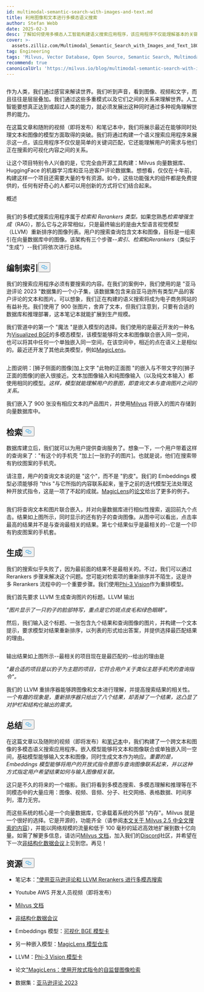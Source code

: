 ```yaml
---
id: multimodal-semantic-search-with-images-and-text.md
title: 利用图像和文本进行多模态语义搜索
author: Stefan Webb
date: 2025-02-3
desc: 了解如何使用多模态人工智能构建语义搜索应用程序，该应用程序不仅能理解基本的关键字匹配，还能理解文本与图像之间的关系。
cover: >-
  assets.zilliz.com/Multimodal_Semantic_Search_with_Images_and_Text_180d89d5aa.png
tag: Engineering
tags: 'Milvus, Vector Database, Open Source, Semantic Search, Multimodal AI'
recommend: true
canonicalUrl: 'https://milvus.io/blog/multimodal-semantic-search-with-images-and-text.md'
---
```

<p>
  <span class="img-wrapper">
    <img translate="no" src="https://assets.zilliz.com/Multimodal_Semantic_Search_with_Images_and_Text_180d89d5aa.png" alt="" class="doc-image" id="" />
    <span></span>
  </span>
</p>
<p>作为人类，我们通过感官来解读世界。我们听到声音，看到图像、视频和文字，而且往往是层层叠加。我们通过这些多重模式以及它们之间的关系来理解世界。人工智能要想真正达到或超过人类的能力，就必须发展出这种同时通过多种视角理解世界的能力。</p>
<p>在这篇文章和随附的视频（即将发布）和笔记本中，我们将展示最近在能够同时处理文本和图像的模型方面取得的突破。我们将通过构建一个语义搜索应用程序来展示这一点，该应用程序不仅仅是简单的关键词匹配，它还能理解用户的需求与他们正在搜索的可视化内容之间的关系。</p>
<p>让这个项目特别令人兴奋的是，它完全由开源工具构建：Milvus 向量数据库、HuggingFace 的机器学习库和亚马逊客户评论数据集。想想看，仅仅在十年前，构建这样一个项目还需要大量的专有资源。如今，这些功能强大的组件都是免费提供的，任何有好奇心的人都可以用创新的方式将它们结合起来。</p>
<custom-h1>概述</custom-h1><p>
  <span class="img-wrapper">
    <img translate="no" src="https://assets.zilliz.com/overview_97a124bc9a.jpg" alt="" class="doc-image" id="" />
    <span></span>
  </span>
</p>
<p>我们的多模式搜索应用程序属于<em>检索和 Rerankers 类型。</em>如果您熟悉<em>检索增强生成</em>（RAG），那么它与之非常相似，只是最终输出的是由大型语言视觉模型（LLVM）重新排序的图像列表。用户的搜索查询包含文本和图像，目标是一组索引在向量数据库中的图像。该架构有三个步骤--<em>索引</em>、<em>检索</em>和<em>Rerankers</em>（类似于 "生成"）--我们将依次进行总结。</p>
<h2 id="Indexing" class="common-anchor-header">编制索引<button data-href="#Indexing" class="anchor-icon" translate="no">
      <svg translate="no"
        aria-hidden="true"
        focusable="false"
        height="20"
        version="1.1"
        viewBox="0 0 16 16"
        width="16"
      >
        <path
          fill="#0092E4"
          fill-rule="evenodd"
          d="M4 9h1v1H4c-1.5 0-3-1.69-3-3.5S2.55 3 4 3h4c1.45 0 3 1.69 3 3.5 0 1.41-.91 2.72-2 3.25V8.59c.58-.45 1-1.27 1-2.09C10 5.22 8.98 4 8 4H4c-.98 0-2 1.22-2 2.5S3 9 4 9zm9-3h-1v1h1c1 0 2 1.22 2 2.5S13.98 12 13 12H9c-.98 0-2-1.22-2-2.5 0-.83.42-1.64 1-2.09V6.25c-1.09.53-2 1.84-2 3.25C6 11.31 7.55 13 9 13h4c1.45 0 3-1.69 3-3.5S14.5 6 13 6z"
        ></path>
      </svg>
    </button></h2><p>我们的搜索应用程序必须有要搜索的内容。在我们的案例中，我们使用的是 "亚马逊评论 2023 "数据集的一个小子集，该数据集包含来自亚马逊所有类型产品的客户评论的文本和图片。可以想象，我们正在构建的语义搜索将成为电子商务网站的有益补充。我们使用了 900 张图片，舍弃了文本，但我们注意到，只要有合适的数据库和推理部署，这本笔记本就能扩展到生产规模。</p>
<p>我们管道中的第一个 "魔法 "是嵌入模型的选择。我们使用的是最近开发的一种名为<a href="https://huggingface.co/BAAI/bge-visualized">Visualized BGE</a>的多模态模型，该模型能够将文本和图像联合嵌入同一空间，也可以将其中任何一个单独嵌入同一空间，在该空间中，相近的点在语义上是相似的。最近还开发了其他此类模型，例如<a href="https://github.com/google-deepmind/magiclens">MagicLens</a>。</p>
<p>
  <span class="img-wrapper">
    <img translate="no" src="https://assets.zilliz.com/indexing_1937241be5.jpg" alt="" class="doc-image" id="" />
    <span></span>
  </span>
</p>
<p>上图说明：[狮子侧面的图像]加上文字 "此物的正面图 "的嵌入与不带文字的[狮子正面的图像]的嵌入很接近。文本加图像输入和纯图像输入（以及纯文本输入）都使用相同的模型。<em>这样，模型就能理解用户的意图，即查询文本与查询图片之间的关系。</em></p>
<p>我们嵌入了 900 张没有相应文本的产品图片，并使用<a href="https://milvus.io/docs">Milvus</a> 将嵌入的图片存储到向量数据库中。</p>
<h2 id="Retrieval" class="common-anchor-header">检索<button data-href="#Retrieval" class="anchor-icon" translate="no">
      <svg translate="no"
        aria-hidden="true"
        focusable="false"
        height="20"
        version="1.1"
        viewBox="0 0 16 16"
        width="16"
      >
        <path
          fill="#0092E4"
          fill-rule="evenodd"
          d="M4 9h1v1H4c-1.5 0-3-1.69-3-3.5S2.55 3 4 3h4c1.45 0 3 1.69 3 3.5 0 1.41-.91 2.72-2 3.25V8.59c.58-.45 1-1.27 1-2.09C10 5.22 8.98 4 8 4H4c-.98 0-2 1.22-2 2.5S3 9 4 9zm9-3h-1v1h1c1 0 2 1.22 2 2.5S13.98 12 13 12H9c-.98 0-2-1.22-2-2.5 0-.83.42-1.64 1-2.09V6.25c-1.09.53-2 1.84-2 3.25C6 11.31 7.55 13 9 13h4c1.45 0 3-1.69 3-3.5S14.5 6 13 6z"
        ></path>
      </svg>
    </button></h2><p>数据库建立后，我们就可以为用户提供查询服务了。想象一下，一个用户带着这样的查询来了："有这个的手机壳 "加上[一张豹子的图片]。也就是说，他们在搜索带有豹纹图案的手机壳。</p>
<p>请注意，用户的查询文本说的是 "这个"，而不是 "豹皮"。我们的 Embeddings 模型必须能够将 "this "与它所指的内容联系起来，鉴于之前的迭代模型无法处理这种开放式指令，这是一项了不起的成就。<a href="https://arxiv.org/abs/2403.19651">MagicLens</a>的<a href="https://arxiv.org/abs/2403.19651">论文</a>给出了更多的例子。</p>
<p>
  <span class="img-wrapper">
    <img translate="no" src="https://assets.zilliz.com/Retrieval_ad64f48e49.png" alt="" class="doc-image" id="" />
    <span></span>
  </span>
</p>
<p>我们将查询文本和图片联合嵌入，并对向量数据库进行相似性搜索，返回前九个点击。结果如上图所示，同时显示的还有豹子的查询图像。从图中可以看出，点击率最高的结果并不是与查询最相关的结果。第七个结果似乎是最相关的--它是一个印有豹皮图案的手机套。</p>
<h2 id="Generation" class="common-anchor-header">生成<button data-href="#Generation" class="anchor-icon" translate="no">
      <svg translate="no"
        aria-hidden="true"
        focusable="false"
        height="20"
        version="1.1"
        viewBox="0 0 16 16"
        width="16"
      >
        <path
          fill="#0092E4"
          fill-rule="evenodd"
          d="M4 9h1v1H4c-1.5 0-3-1.69-3-3.5S2.55 3 4 3h4c1.45 0 3 1.69 3 3.5 0 1.41-.91 2.72-2 3.25V8.59c.58-.45 1-1.27 1-2.09C10 5.22 8.98 4 8 4H4c-.98 0-2 1.22-2 2.5S3 9 4 9zm9-3h-1v1h1c1 0 2 1.22 2 2.5S13.98 12 13 12H9c-.98 0-2-1.22-2-2.5 0-.83.42-1.64 1-2.09V6.25c-1.09.53-2 1.84-2 3.25C6 11.31 7.55 13 9 13h4c1.45 0 3-1.69 3-3.5S14.5 6 13 6z"
        ></path>
      </svg>
    </button></h2><p>我们的搜索似乎失败了，因为最前面的结果不是最相关的。不过，我们可以通过 Rerankers 步骤来解决这个问题。您可能对检索项的重新排序并不陌生，这是许多 Rerankers 流程中的一个重要步骤。我们使用<a href="https://huggingface.co/microsoft/Phi-3-vision-128k-instruct">Phi-3 Vision</a>作为重排模型。</p>
<p>我们首先要求 LLVM 生成查询图片的标题。LLVM 输出</p>
<p><em>"图片显示了一只豹子的脸部特写，重点是它的斑点皮毛和绿色眼睛"。</em></p>
<p>然后，我们输入这个标题、一张包含九个结果和查询图像的图片，并构建一个文本提示，要求模型对结果重新排序，以列表的形式给出答案，并提供选择最匹配结果的理由。</p>
<p>
  <span class="img-wrapper">
    <img translate="no" src="https://assets.zilliz.com/Generation_b016a6c26a.png" alt="" class="doc-image" id="" />
    <span></span>
  </span>
</p>
<p>输出结果如上图所示--最相关的项目现在是最匹配的--给出的理由是</p>
<p><em>"最合适的项目是以豹子为主题的项目，它符合用户关于类似主题手机壳的查询指令"。</em></p>
<p>我们的 LLVM 重排序器能够跨图像和文本进行理解，并提高搜索结果的相关性。<em>一个有趣的现象是，重新排序器只给出了八个结果，却丢掉了一个结果，这凸显了对护栏和结构化输出的需求。</em></p>
<h2 id="Summary" class="common-anchor-header">总结<button data-href="#Summary" class="anchor-icon" translate="no">
      <svg translate="no"
        aria-hidden="true"
        focusable="false"
        height="20"
        version="1.1"
        viewBox="0 0 16 16"
        width="16"
      >
        <path
          fill="#0092E4"
          fill-rule="evenodd"
          d="M4 9h1v1H4c-1.5 0-3-1.69-3-3.5S2.55 3 4 3h4c1.45 0 3 1.69 3 3.5 0 1.41-.91 2.72-2 3.25V8.59c.58-.45 1-1.27 1-2.09C10 5.22 8.98 4 8 4H4c-.98 0-2 1.22-2 2.5S3 9 4 9zm9-3h-1v1h1c1 0 2 1.22 2 2.5S13.98 12 13 12H9c-.98 0-2-1.22-2-2.5 0-.83.42-1.64 1-2.09V6.25c-1.09.53-2 1.84-2 3.25C6 11.31 7.55 13 9 13h4c1.45 0 3-1.69 3-3.5S14.5 6 13 6z"
        ></path>
      </svg>
    </button></h2><p>在这篇文章以及随附的视频（即将发布）和<a href="https://github.com/milvus-io/bootcamp/blob/master/bootcamp/tutorials/quickstart/multimodal_retrieval_amazon_reviews.ipynb">笔记本</a>中，我们构建了一个跨文本和图像的多模态语义搜索应用程序。嵌入模型能够将文本和图像联合或单独嵌入同一空间，基础模型能够输入文本和图像，同时生成文本作为响应。<em>重要的是，Embeddings 模型能够将用户的开放式指令意图与查询图像联系起来，并以这种方式指定用户希望结果如何与输入图像相关联。</em></p>
<p>这只是不久的将来的一个缩影。我们将看到多模态搜索、多模态理解和推理等在不同模态中的大量应用：图像、视频、音频、分子、社交网络、表格数据、时间序列，潜力无穷。</p>
<p>而这些系统的核心是一个向量数据库，它承载着系统的外部 "内存"。Milvus 就是一个很好的选择。它是开源的，功能齐全（请参阅<a href="https://milvus.io/blog/get-started-with-hybrid-semantic-full-text-search-with-milvus-2-5.md">本文关于 Milvus 2.5 中全文搜索的内容</a>），并能以网络规模的流量和低于 100 毫秒的延迟高效地扩展到数十亿向量。如需了解更多信息，请访问<a href="https://milvus.io/docs">Milvus 文档</a>，加入我们的<a href="https://milvus.io/discord">Discord</a>社区，并希望在下一次<a href="https://lu.ma/unstructured-data-meetup">非结构化数据会议</a>上见到您。再见！</p>
<h2 id="Resources" class="common-anchor-header">资源<button data-href="#Resources" class="anchor-icon" translate="no">
      <svg translate="no"
        aria-hidden="true"
        focusable="false"
        height="20"
        version="1.1"
        viewBox="0 0 16 16"
        width="16"
      >
        <path
          fill="#0092E4"
          fill-rule="evenodd"
          d="M4 9h1v1H4c-1.5 0-3-1.69-3-3.5S2.55 3 4 3h4c1.45 0 3 1.69 3 3.5 0 1.41-.91 2.72-2 3.25V8.59c.58-.45 1-1.27 1-2.09C10 5.22 8.98 4 8 4H4c-.98 0-2 1.22-2 2.5S3 9 4 9zm9-3h-1v1h1c1 0 2 1.22 2 2.5S13.98 12 13 12H9c-.98 0-2-1.22-2-2.5 0-.83.42-1.64 1-2.09V6.25c-1.09.53-2 1.84-2 3.25C6 11.31 7.55 13 9 13h4c1.45 0 3-1.69 3-3.5S14.5 6 13 6z"
        ></path>
      </svg>
    </button></h2><ul>
<li><p>笔记本：<a href="https://github.com/milvus-io/bootcamp/blob/master/bootcamp/tutorials/quickstart/multimodal_retrieval_amazon_reviews.ipynb">"使用亚马逊评论和 LLVM Rerankers 进行多模态搜索</a></p></li>
<li><p>Youtube AWS 开发人员视频（即将发布）</p></li>
<li><p><a href="https://milvus.io/docs">Milvus 文档</a></p></li>
<li><p><a href="https://lu.ma/unstructured-data-meetup">非结构化数据会议</a></p></li>
<li><p>Embeddings 模型：<a href="https://huggingface.co/BAAI/bge-visualized">可视化 BGE 模型卡</a></p></li>
<li><p>另一种嵌入模型：<a href="https://github.com/google-deepmind/magiclens">MagicLens 模型仓库</a></p></li>
<li><p>LLVM：<a href="https://huggingface.co/microsoft/Phi-3-vision-128k-instruct">Phi-3 Vision 模型卡</a></p></li>
<li><p>论文<a href="https://arxiv.org/abs/2403.19651">"MagicLens：使用开放式指令的自监督图像检索</a></p></li>
<li><p>数据集：<a href="https://amazon-reviews-2023.github.io/">亚马逊评论 2023</a></p></li>
</ul>
